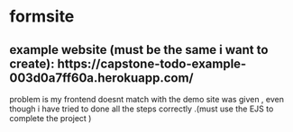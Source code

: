 # formsite

<h2>example website (must be the same i want to create): https://capstone-todo-example-003d0a7ff60a.herokuapp.com/</h2>
<p>problem is my frontend doesnt match with the demo site was given , even though i have tried to done all the steps correctly .(must use the EJS to complete the project )</p>
